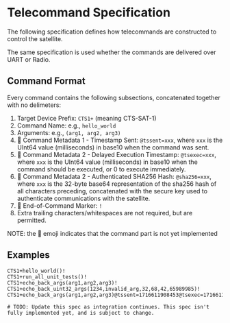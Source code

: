 # Telecommand Specification

The following specification defines how telecommands are constructed to control the satellite.

The same specification is used whether the commands are delivered over UART or Radio.

## Command Format

Every command contains the following subsections, concatenated together with no delimeters:

1. Target Device Prefix: `CTS1+` (meaning CTS-SAT-1)
2. Command Name: e.g., `hello_world`
3. Arguments: e.g., `(arg1, arg2, arg3)`
4. 🚧 Command Metadata 1 - Timestamp Sent: `@tssent=xxx`, where `xxx` is the UInt64 value (milliseconds) in base10 when the command was sent.
5. 🚧 Command Metadata 2 - Delayed Execution Timestamp: `@tsexec=xxx`, where `xxx` is the UInt64 value (milliseconds) in base10 when the command should be executed, or 0 to execute immediately.
5. 🚧 Command Metadata 2 - Authenticated SHA256 Hash: `@sha256=xxx`, where `xxx` is the 32-byte base64 representation of the sha256 hash of all characters preceding, concatenated with the secure key used to authenticate communications with the satellite.
6. 🚧 End-of-Command Marker: `!`
7. Extra trailing characters/whitespaces are not required, but are permitted.

NOTE: the 🚧 emoji indicates that the command part is not yet implemented

## Examples

```
CTS1+hello_world()!
CTS1+run_all_unit_tests()!
CTS1+echo_back_args(arg1,arg2,arg3)!
CTS1+echo_back_uint32_args(1234,invalid_arg,32,68,42,65989985)!
CTS1+echo_back_args(arg1,arg2,arg3)@tssent=1716611908453@tsexec=1716611999999@sha256=XXxxxXXXxx+xx/xx===!
```

```
# TODO: Update this spec as integration continues. This spec isn't fully implemented yet, and is subject to change.
```
